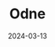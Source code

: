 ---  
layout: startup_page  
title: "Odne"  
id: "odne.co"  
permalink: "/odneodne.co03132024/"  
website: "https://odne.co/"  
funding_round: "Series A1"  
funding_amount: "$5.5M"  
investors: "Revere Partner, NV Capital, Dental Innovation Alliance, Plug&Play, Hatcher, Züricher Kantonalbank, various family offices and angel investors"  
about: "Odne Ltd is a Swiss-US dental startup developing a game-changing technology platform for Root Preservation Therapy (RPT). Their innovative workflow introduces new medical devices for minimally invasive root canal cleaning and obturation, aiming to improve the success rate and predictability of root canal treatments. The company's technology includes a hydro-dynamic cavitation device and an FDA-cleared light-cured obturation material."  
markets: "MedTech, Healthtech, Dental"  
hq: "Dübendorf, Switzerland"  
founded_year: "2018"  
linkedin: ""  
twitter: ""  
instagram: ""  
facebook: ""  
crunchbase: ""  
pitchbook: ""  

date_display: "13-Mar-2024"  
date: "2024-03-13"

# SEO Optimization  
meta_title: "Odne - Series A1 Funding ($5.5M)"  
meta_description: "Odne, Odne Ltd is a Swiss-US dental startup developing a game-changing technology platform for Root Preservation Therapy (RPT). Their innovative workflow in..."  
meta_keywords: "Odne, MedTech, Healthtech, Dental, Series A1 funding"  
canonical_url: "https://startup.projectstartups.com/odneodne.co03132024/"  
---